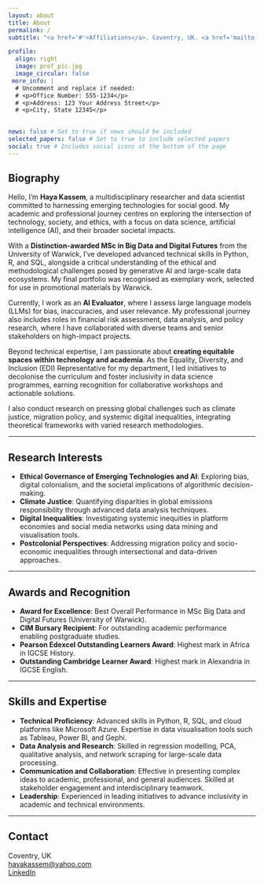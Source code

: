```yaml
---
layout: about
title: About
permalink: /
subtitle: "<a href='#'>Affiliations</a>. Coventry, UK. <a href='mailto:hayakassem@yahoo.com'>Contact Me</a>. Always exploring the intersection of data, society, and ethics."

profile:
  align: right
  image: prof_pic.jpg
  image_circular: false
 more_info: |
  # Uncomment and replace if needed:
  # <p>Office Number: 555-1234</p>
  # <p>Address: 123 Your Address Street</p>
  # <p>City, State 12345</p>
  

news: false # Set to true if news should be included
selected_papers: false # Set to true to include selected papers
social: true # Includes social icons at the bottom of the page
---
```


## Biography

Hello, I’m **Haya Kassem**, a multidisciplinary researcher and data scientist committed to harnessing emerging technologies for social good. My academic and professional journey centres on exploring the intersection of technology, society, and ethics, with a focus on data science, artificial intelligence (AI), and their broader societal impacts.

With a **Distinction-awarded MSc in Big Data and Digital Futures** from the University of Warwick, I’ve developed advanced technical skills in Python, R, and SQL, alongside a critical understanding of the ethical and methodological challenges posed by generative AI and large-scale data ecosystems. My final portfolio was recognised as exemplary work, selected for use in promotional materials by Warwick.

Currently, I work as an **AI Evaluator**, where I assess large language models (LLMs) for bias, inaccuracies, and user relevance. My professional journey also includes roles in financial risk assessment, data analysis, and policy research, where I have collaborated with diverse teams and senior stakeholders on high-impact projects.

Beyond technical expertise, I am passionate about **creating equitable spaces within technology and academia**. As the Equality, Diversity, and Inclusion (EDI) Representative for my department, I led initiatives to decolonise the curriculum and foster inclusivity in data science programmes, earning recognition for collaborative workshops and actionable solutions.

I also conduct research on pressing global challenges such as climate justice, migration policy, and systemic digital inequalities, integrating theoretical frameworks with varied research methodologies.

---

## Research Interests

- **Ethical Governance of Emerging Technologies and AI**: Exploring bias, digital colonialism, and the societal implications of algorithmic decision-making.
- **Climate Justice**: Quantifying disparities in global emissions responsibility through advanced data analysis techniques.
- **Digital Inequalities**: Investigating systemic inequities in platform economies and social media networks using data mining and visualisation tools.
- **Postcolonial Perspectives**: Addressing migration policy and socio-economic inequalities through intersectional and data-driven approaches.

---

## Awards and Recognition

- **Award for Excellence**: Best Overall Performance in MSc Big Data and Digital Futures (University of Warwick).
- **CIM Bursary Recipient**: For outstanding academic performance enabling postgraduate studies.
- **Pearson Edexcel Outstanding Learners Award**: Highest mark in Africa in IGCSE History.
- **Outstanding Cambridge Learner Award**: Highest mark in Alexandria in IGCSE English.

---

## Skills and Expertise

- **Technical Proficiency**: Advanced skills in Python, R, SQL, and cloud platforms like Microsoft Azure. Expertise in data visualisation tools such as Tableau, Power BI, and Gephi.
- **Data Analysis and Research**: Skilled in regression modelling, PCA, qualitative analysis, and network scraping for large-scale data processing.
- **Communication and Collaboration**: Effective in presenting complex ideas to academic, professional, and general audiences. Skilled at stakeholder engagement and interdisciplinary teamwork.
- **Leadership**: Experienced in leading initiatives to advance inclusivity in academic and technical environments.

---

## Contact

<p>
Coventry, UK <br>
<a href="mailto:hayakassem@yahoo.com">hayakassem@yahoo.com</a> <br>
<a href="https://www.linkedin.com/in/haya-kassem-96b791247" target="_blank">LinkedIn</a>
</p>



